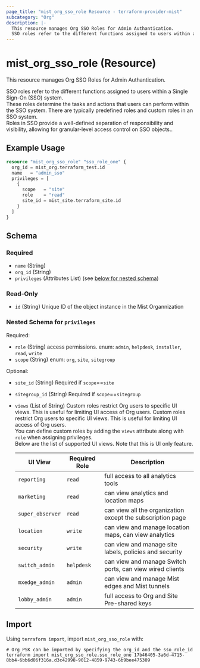 ```yaml
---
page_title: "mist_org_sso_role Resource - terraform-provider-mist"
subcategory: "Org"
description: |-
  This resource manages Org SSO Roles for Admin Authantication.
  SSO roles refer to the different functions assigned to users within a Single Sign-On (SSO) system.These roles determine the tasks and actions that users can perform within the SSO system. There are typically predefined roles and custom roles in an SSO system.Roles in SSO provide a well-defined separation of responsibility and visibility, allowing for granular-level access control on SSO objects..
---
```


# mist_org_sso_role (Resource)

This resource manages Org SSO Roles for Admin Authantication.

SSO roles refer to the different functions assigned to users within a Single Sign-On (SSO) system.  
These roles determine the tasks and actions that users can perform within the SSO system. There are typically predefined roles and custom roles in an SSO system.  
Roles in SSO provide a well-defined separation of responsibility and visibility, allowing for granular-level access control on SSO objects..


## Example Usage

```terraform
resource "mist_org_sso_role" "sso_role_one" {
  org_id = mist_org.terraform_test.id
  name   = "admin_sso"
  privileges = [
    {
      scope   = "site"
      role    = "read"
      site_id = mist_site.terraform_site.id
    }
  ]
}
```

<!-- schema generated by tfplugindocs -->
## Schema

### Required

- `name` (String)
- `org_id` (String)
- `privileges` (Attributes List) (see [below for nested schema](#nestedatt--privileges))

### Read-Only

- `id` (String) Unique ID of the object instance in the Mist Organnization

<a id="nestedatt--privileges"></a>
### Nested Schema for `privileges`

Required:

- `role` (String) access permissions. enum: `admin`, `helpdesk`, `installer`, `read`, `write`
- `scope` (String) enum: `org`, `site`, `sitegroup`

Optional:

- `site_id` (String) Required if `scope`==`site`
- `sitegroup_id` (String) Required if `scope`==`sitegroup`
- `views` (List of String) Custom roles restrict Org users to specific UI views. This is useful for limiting UI access of Org users. Custom roles restrict Org users to specific UI views. This is useful for limiting UI access of Org users.  
You can define custom roles by adding the `views` attribute along with `role` when assigning privileges.  
Below are the list of supported UI views. Note that this is UI only feature.  

  | UI View | Required Role | Description |
  | --- | --- | --- |
  | `reporting` | `read` | full access to all analytics tools |
  | `marketing` | `read` | can view analytics and location maps |
  | `super_observer` | `read` | can view all the organization except the subscription page |
  | `location` | `write` | can view and manage location maps, can view analytics |
  | `security` | `write` | can view and manage site labels, policies and security |
  | `switch_admin` | `helpdesk` | can view and manage Switch ports, can view wired clients |
  | `mxedge_admin` | `admin` | can view and manage Mist edges and Mist tunnels |
  | `lobby_admin` | `admin` | full access to Org and Site Pre-shared keys |



## Import
Using `terraform import`, import `mist_org_sso_role` with:
```shell
# Org PSK can be imported by specifying the org_id and the sso_role_id
terraform import mist_org_sso_role.sso_role_one 17b46405-3a6d-4715-8bb4-6bb6d06f316a.d3c42998-9012-4859-9743-6b9bee475309
```